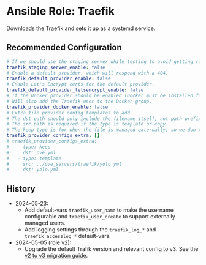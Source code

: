 # Ansible Role: Traefik

Downloads the Traefik and sets it up as a systemd service.

## Recommended Configuration

```yml
# If we should use the staging server while testing to avoid getting rate limited by the production server.
traefik_staging_server_enable: false
# Enable a default provider, which will respond with a 404.
traefik_default_provider_enable: false
# Enable Let's Encrypt certs for the default provider.
traefik_default_provider_letsencrypt_enable: false
# If the Docker provider should be enabled (Docker must be installed first).
# Will also add the Traefik user to the Docker group.
traefik_provider_docker_enable: false
# Extra file provider config templates to add.
# The dst path should only include the filename itself, not path prefix.
# The src path is required if the type is template or copy.
# The keep type is for when the file is managed externally, so we don't remove it.
traefik_provider_configs_extra: []
# traefik_provider_configs_extra:
#   - type: keep
#     dst: pve.yml
#   - type: template
#     src: ../pve_servers/traefik/yolo.yml
#     dst: yolo.yml
```

## History

- 2024-05-23:
    - Add default-vars `traefik_user_name` to make the username configurable and `traefik_user_create` to support externally managed users.
    - Add logging settings through the `traefik_log_*` and `traefik_accesslog_*` default-vars.
- 2024-05-05 (role v2):
    - Upgrade the default Trafik version and relevant config to v3. See the [v2 to v3 migration guide](https://doc.traefik.io/traefik/v3.0/migration/v2-to-v3/).
